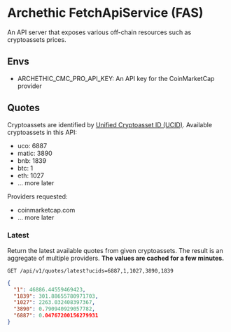 # Archethic FetchApiService (FAS)

An API server that exposes various off-chain resources such as cryptoassets prices.

## Envs

- ARCHETHIC_CMC_PRO_API_KEY: An API key for the CoinMarketCap provider

## Quotes

Cryptoassets are identified by [Unified Cryptoasset ID (UCID)](https://support.coinmarketcap.com/hc/en-us/articles/20092704479515).
Available cryptoassets in this API:

- uco:      6887
- matic:    3890
- bnb:      1839
- btc:      1
- eth:      1027
- ... more later

Providers requested:

- coinmarketcap.com
- ... more later

### Latest

Return the latest available quotes from given cryptoassets. The result is an aggregate of multiple providers.
**The values are cached for a few minutes.**

`GET /api/v1/quotes/latest?ucids=6887,1,1027,3890,1839`

```json
{
  "1": 46886.44559469423,
  "1839": 301.88655780971703,
  "1027": 2263.032408397367,
  "3890": 0.790940929057782,
  "6887": 0.04767200156279931
}
```
